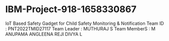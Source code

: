 # IBM-Project-918-1658330867
IoT Based Safety Gadget for Child Safety Monitoring &amp; Notification
Team ID : PNT2022TMID27117
Team Leader :  MUTHURAJ S
Team MemberS : M ANUPAMA
               ANGLEENA REJI
               DIVYA L
